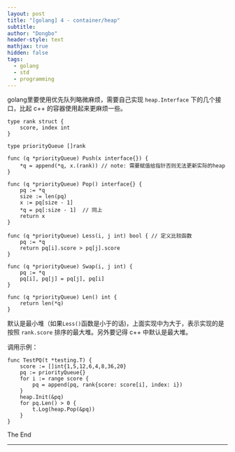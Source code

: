 ```yaml
---
layout: post
title: "[golang] 4 - container/heap"
subtitle: 
author: "Dongbo"
header-style: text
mathjax: true
hidden: false
tags:
  - golang
  - std
  - programming
---
```


golang里要使用优先队列略微麻烦，需要自己实现 `heap.Interface` 下的几个接口，比起 c++ 的容器使用起来更麻烦一些。

```
type rank struct {
	score, index int
}

type priorityQueue []rank

func (q *priorityQueue) Push(x interface{}) {
	*q = append(*q, x.(rank)) // note: 需要赋值给指针否则无法更新实际的heap
}

func (q *priorityQueue) Pop() interface{} {
	pq := *q
	size := len(pq)
	x := pq[size - 1]
	*q = pq[:size - 1]  // 同上
	return x
}

func (q *priorityQueue) Less(i, j int) bool { // 定义比较函数
	pq := *q
	return pq[i].score > pq[j].score 
}

func (q *priorityQueue) Swap(i, j int) {
	pq := *q
	pq[i], pq[j] = pq[j], pq[i]
}

func (q *priorityQueue) Len() int {
	return len(*q)
}
```

默认是最小堆（如果`Less()`函数是小于的话)，上面实现中为大于，表示实现的是按照 `rank.score` 排序的最大堆。另外要记得 c++ 中默认是最大堆。

调用示例：
```
func TestPQ(t *testing.T) {
	score := []int{1,5,12,6,4,8,36,20}
	pq := priorityQueue{}
	for i := range score {
		pq = append(pq, rank{score: score[i], index: i})
	}
	heap.Init(&pq)
	for pq.Len() > 0 {
		t.Log(heap.Pop(&pq))
	}
}
```

The End

---------